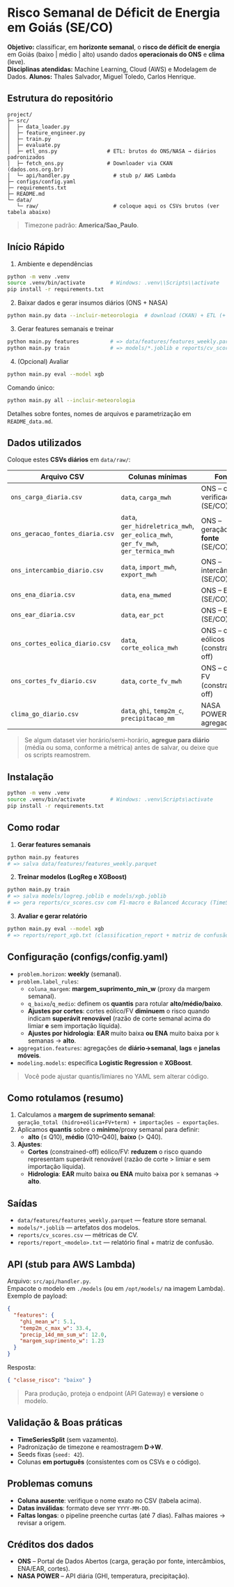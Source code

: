 # Risco Semanal de Déficit de Energia em Goiás (SE/CO)

**Objetivo:** classificar, em **horizonte semanal**, o **risco de déficit de energia** em Goiás (baixo | médio | alto) usando dados **operacionais do ONS** e **clima** (leve).  
**Disciplinas atendidas:** Machine Learning, Cloud (AWS) e Modelagem de Dados.
**Alunos:** Thales Salvador, Miguel Toledo, Carlos Henrique.

## Estrutura do repositório

```
project/
├─ src/
│  ├─ data_loader.py
│  ├─ feature_engineer.py
│  ├─ train.py
│  ├─ evaluate.py
│  ├─ etl_ons.py                # ETL: brutos do ONS/NASA → diários padronizados
│  ├─ fetch_ons.py              # Downloader via CKAN (dados.ons.org.br)
│  └─ api/handler.py              # stub p/ AWS Lambda
├─ configs/config.yaml
├─ requirements.txt
├─ README.md
└─ data/
   └─ raw/                        # coloque aqui os CSVs brutos (ver tabela abaixo)
```

> Timezone padrão: **America/Sao_Paulo**.

## Início Rápido

1) Ambiente e dependências
```bash
python -m venv .venv
source .venv/bin/activate        # Windows: .venv\\Scripts\\activate
pip install -r requirements.txt
```

2) Baixar dados e gerar insumos diários (ONS + NASA)
```bash
python main.py data --incluir-meteorologia  # download (CKAN) + ETL (+ clima NASA)
```

3) Gerar features semanais e treinar
```bash
python main.py features          # => data/features/features_weekly.parquet
python main.py train             # => models/*.joblib e reports/cv_scores.csv
```

4) (Opcional) Avaliar
```bash
python main.py eval --model xgb
```

Comando único:
```bash
python main.py all --incluir-meteorologia
```

Detalhes sobre fontes, nomes de arquivos e parametrização em `README_data.md`.

## Dados utilizados

Coloque estes **CSVs diários** em `data/raw/`:

| Arquivo CSV | Colunas mínimas | Fonte |
|---|---|---|
| `ons_carga_diaria.csv` | `data`, `carga_mwh` | ONS – carga verificada (SE/CO) |
| `ons_geracao_fontes_diaria.csv` | `data`, `ger_hidreletrica_mwh`, `ger_eolica_mwh`, `ger_fv_mwh`, `ger_termica_mwh` | ONS – geração por **fonte** (SE/CO) |
| `ons_intercambio_diario.csv` | `data`, `import_mwh`, `export_mwh` | ONS – intercâmbios (SE/CO) |
| `ons_ena_diaria.csv` | `data`, `ena_mwmed` | ONS – ENA (SE/CO) |
| `ons_ear_diaria.csv` | `data`, `ear_pct` | ONS – EAR (SE/CO) |
| `ons_cortes_eolica_diario.csv` | `data`, `corte_eolica_mwh` | ONS – cortes eólicos (constrained-off) |
| `ons_cortes_fv_diario.csv` | `data`, `corte_fv_mwh` | ONS – cortes FV (constrained-off) |
| `clima_go_diario.csv` | `data`, `ghi`, `temp2m_c`, `precipitacao_mm` | NASA POWER (GO agregado) |

> Se algum dataset vier horário/semi-horário, **agregue para diário** (média ou soma, conforme a métrica) antes de salvar, ou deixe que os scripts reamostrem.

## Instalação

```bash
python -m venv .venv
source .venv/bin/activate        # Windows: .venv\Scripts\activate
pip install -r requirements.txt
```

## Como rodar

1) **Gerar features semanais**
```bash
python main.py features
# => salva data/features/features_weekly.parquet
```

2) **Treinar modelos (LogReg e XGBoost)**
```bash
python main.py train
# => salva models/logreg.joblib e models/xgb.joblib
# => gera reports/cv_scores.csv com F1-macro e Balanced Accuracy (TimeSeriesSplit)
```

3) **Avaliar e gerar relatório**
```bash
python main.py eval --model xgb
# => reports/report_xgb.txt (classification_report + matriz de confusão)
```

## Configuração (configs/config.yaml)

- `problem.horizon`: **weekly** (semanal).  
- `problem.label_rules`:
  - `coluna_margem`: **margem_suprimento_min_w** (proxy da margem semanal).
  - `q_baixo`/`q_medio`: definem os **quantis** para rotular **alto/médio/baixo**.
  - **Ajustes por cortes**: cortes eólico/FV **diminuem** o risco quando indicam **superávit renovável** (razão de corte semanal acima do limiar **e** sem importação líquida).
  - **Ajustes por hidrologia**: **EAR** muito baixa **ou** **ENA** muito baixa por `k` semanas → **alto**.
- `aggregation.features`: agregações de **diário→semanal**, **lags** e **janelas móveis**.
- `modeling.models`: especifica **Logistic Regression** e **XGBoost**.

> Você pode ajustar quantis/limiares no YAML sem alterar código.

## Como rotulamos (resumo)

1. Calculamos a **margem de suprimento semanal**:  
   `geração_total (hidro+eólica+FV+term) + importações − exportações`.  
2. Aplicamos **quantis** sobre o **mínimo**/proxy semanal para definir:  
   - **alto** (≤ Q10), **médio** (Q10–Q40], **baixo** (> Q40).  
3. **Ajustes**:  
   - **Cortes** (constrained-off) eólico/FV: **reduzem** o risco quando representam superávit renovável (razão de corte > limiar e sem importação líquida).  
   - **Hidrologia**: **EAR** muito baixa **ou** **ENA** muito baixa por `k` semanas → **alto**.

## Saídas

- `data/features/features_weekly.parquet` — feature store semanal.  
- `models/*.joblib` — artefatos dos modelos.  
- `reports/cv_scores.csv` — métricas de CV.  
- `reports/report_<modelo>.txt` — relatório final + matriz de confusão.

## API (stub para AWS Lambda)

Arquivo: `src/api/handler.py`.  
Empacote o modelo em `./models` (ou em `/opt/models/` na imagem Lambda).  
Exemplo de payload:

```json
{
  "features": {
    "ghi_mean_w": 5.1,
    "temp2m_c_max_w": 33.4,
    "precip_14d_mm_sum_w": 12.0,
    "margem_suprimento_w": 1.23
  }
}
```

Resposta:
```json
{ "classe_risco": "baixo" }
```

> Para produção, proteja o endpoint (API Gateway) e **versione** o modelo.

## Validação & Boas práticas

- **TimeSeriesSplit** (sem vazamento).  
- Padronização de timezone e reamostragem **D→W**.  
- Seeds fixas (`seed: 42`).  
- Colunas **em português** (consistentes com os CSVs e o código).

## Problemas comuns

- **Coluna ausente**: verifique o nome exato no CSV (tabela acima).  
- **Datas inválidas**: formato deve ser `YYYY-MM-DD`.  
- **Faltas longas**: o pipeline preenche curtas (até 7 dias). Falhas maiores → revisar a origem.

## Créditos dos dados

- **ONS** – Portal de Dados Abertos (carga, geração por fonte, intercâmbios, ENA/EAR, cortes).  
- **NASA POWER** – API diária (GHI, temperatura, precipitação).
